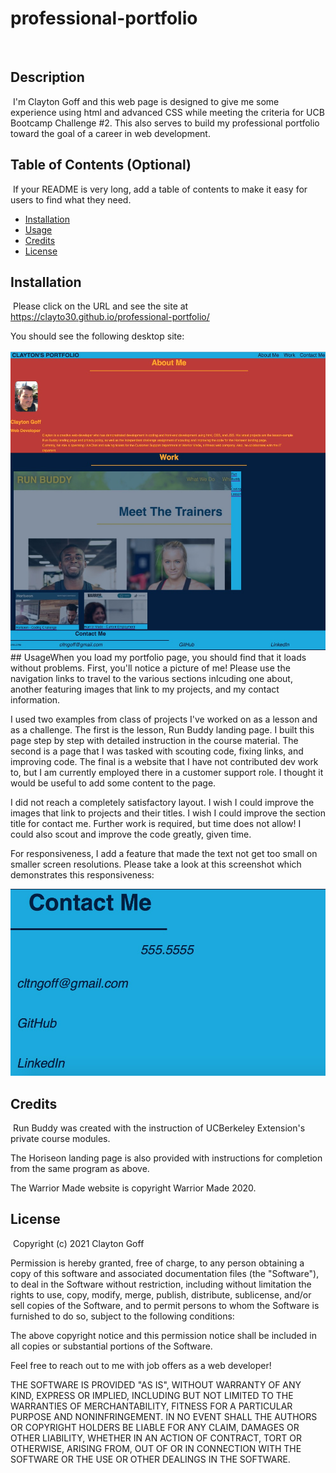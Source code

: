 # professional-portfolio
​
## Description 
​
I'm Clayton Goff and this web page is designed to give me some experience using html and advanced CSS while meeting the criteria for UCB Bootcamp Challenge #2. This also serves to build my professional portfolio toward the goal of a career in web development.
​​
## Table of Contents (Optional)
​
If your README is very long, add a table of contents to make it easy for users to find what they need.
​
* [Installation](#installation)
* [Usage](#usage)
* [Credits](#credits)
* [License](#license)
​
​
## Installation
​
Please click on the URL and see the site at https://clayto30.github.io/professional-portfolio/

You should see the following desktop site:

<img src="./assets/images/screenshot1.jpg">
​
## Usage 
​
When you load my portfolio page, you should find that it loads without problems. First, you'll notice a picture of me! Please use the navigation links to travel to the various sections inlcuding one about, another featuring images that link to my projects, and my contact information.

I used two examples from class of projects I've worked on as a lesson and as a challenge. The first is the lesson, Run Buddy landing page. I built this page step by step with detailed instruction in the course material. The second is a page that I was tasked with scouting code, fixing links, and improving code. The final is a website that I have not contributed dev work to, but I am currently employed there in a customer support role. I thought it would be useful to add some content to the page.

​I did not reach a completely satisfactory layout. I wish I could improve the images that link to projects and their titles. I wish I could improve the section title for contact me. Further work is required, but time does not allow! I could also scout and improve the code greatly, given time.

For responsiveness, I add a feature that made the text not get too small on smaller screen resolutions. Please take a look at this screenshot which demonstrates this responsiveness:

<img src="./assets/images/screenshot2.jpg">

## Credits
​
Run Buddy was created with the instruction of UCBerkeley Extension's private course modules.

The Horiseon landing page is also provided with instructions for completion from the same program as above.

The Warrior Made website is copyright Warrior Made 2020.
​
## License
​
Copyright (c) 2021 Clayton Goff

Permission is hereby granted, free of charge, to any person obtaining a copy
of this software and associated documentation files (the "Software"), to deal
in the Software without restriction, including without limitation the rights
to use, copy, modify, merge, publish, distribute, sublicense, and/or sell
copies of the Software, and to permit persons to whom the Software is
furnished to do so, subject to the following conditions:

The above copyright notice and this permission notice shall be included in all
copies or substantial portions of the Software.

Feel free to reach out to me with job offers as a web developer! 

THE SOFTWARE IS PROVIDED "AS IS", WITHOUT WARRANTY OF ANY KIND, EXPRESS OR
IMPLIED, INCLUDING BUT NOT LIMITED TO THE WARRANTIES OF MERCHANTABILITY,
FITNESS FOR A PARTICULAR PURPOSE AND NONINFRINGEMENT. IN NO EVENT SHALL THE
AUTHORS OR COPYRIGHT HOLDERS BE LIABLE FOR ANY CLAIM, DAMAGES OR OTHER
LIABILITY, WHETHER IN AN ACTION OF CONTRACT, TORT OR OTHERWISE, ARISING FROM,
OUT OF OR IN CONNECTION WITH THE SOFTWARE OR THE USE OR OTHER DEALINGS IN THE
SOFTWARE.